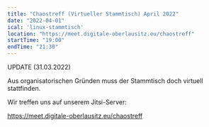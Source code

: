 ```yaml
---
title: "Chaostreff (Virtueller Stammtisch) April 2022"
date: "2022-04-01"
ical: 'linux-stammtisch'
location: "https://meet.digitale-oberlausitz.eu/chaostreff"
startTime: "19:00"
endTime: "21:30"
---
```


UPDATE (31.03.2022)

Aus organisatorischen Gründen muss der Stammtisch doch virtuell stattfinden.

Wir treffen uns auf unserem Jitsi-Server: 

https://meet.digitale-oberlausitz.eu/chaostreff
